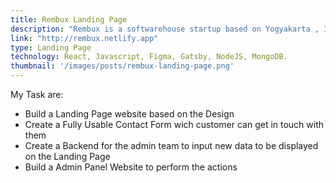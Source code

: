 ```yaml
---
title: Rembux Landing Page
description: "Rembux is a softwarehouse startup based on Yogyakarta , ID which offer an amazing services for whom need to create a Web Apps / Mobile Apps / Landing Page. They provide interesting service like pay as you like which mean the customer decide its own price"
link: "http://rembux.netlify.app"
type: Landing Page
technology: React, Javascript, Figma, Gatsby, NodeJS, MongoDB.
thumbnail: '/images/posts/rembux-landing-page.png'
---
```


My Task are:
* Build a Landing Page website based on the Design
* Create a Fully Usable Contact Form wich customer can get in touch with them
* Create a Backend for the admin team to input new data to be displayed on the Landing Page
* Build a Admin Panel Website to perform the actions
